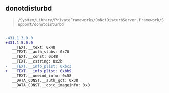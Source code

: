 ## donotdisturbd

> `/System/Library/PrivateFrameworks/DoNotDisturbServer.framework/Support/donotdisturbd`

```diff

-431.1.3.0.0
+431.1.5.0.0
   __TEXT.__text: 0x48
   __TEXT.__auth_stubs: 0x70
   __TEXT.__const: 0x48
   __TEXT.__cstring: 0x2b
-  __TEXT.__info_plist: 0xbc3
+  __TEXT.__info_plist: 0xbb9
   __TEXT.__unwind_info: 0x58
   __DATA_CONST.__auth_got: 0x38
   __DATA_CONST.__objc_imageinfo: 0x8

```
